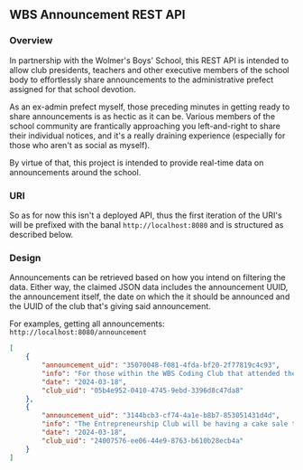 ## WBS Announcement REST API
### Overview
In partnership with the Wolmer's Boys' School, this REST API is intended to allow club presidents, teachers and other executive members of the school body to effortlessly share announcements to the administrative prefect assigned for that school devotion. 

As an ex-admin prefect myself, those preceding minutes in getting ready to share announcements is as hectic as it can be. Various members of the school community are frantically approaching you left-and-right to share their individual notices, and it's a really draining experience (especially for those who aren't as social as myself). 

By virtue of that, this project is intended to provide real-time data on announcements around the school.
### URI
So as for now this isn't a deployed API, thus the first iteration of the URI's will be prefixed with the banal `http://localhost:8080` and is structured as described below. 
### Design
Announcements can be retrieved based on how you intend on filtering the data. Either way, the claimed JSON data includes the announcement UUID, the announcement itself, the date on which the it should be announced and the UUID of the club that's giving said announcement. 

For examples, getting all announcements: `http://localhost:8080/announcement`
```json
[
    {
        "announcement_uid": "35070048-f081-4fda-bf20-2f77819c4c93",
        "info": "For those within the WBS Coding Club that attended the recent interclubbing with Immaculate, you are asked to please stay back after devotion",
        "date": "2024-03-18",
        "club_uid": "05b4e952-0410-4745-9ebd-3396d8c47da8"
    },
    {
        "announcement_uid": "3144bcb3-cf74-4a1e-b8b7-853051431d4d",
        "info": "The Entrepreneurship Club will be having a cake sale this week Wednesday. Please come out and give your support.",
        "date": "2024-03-18",
        "club_uid": "24007576-ee06-44e9-8763-b610b28ecb4a"
    }
]
```
